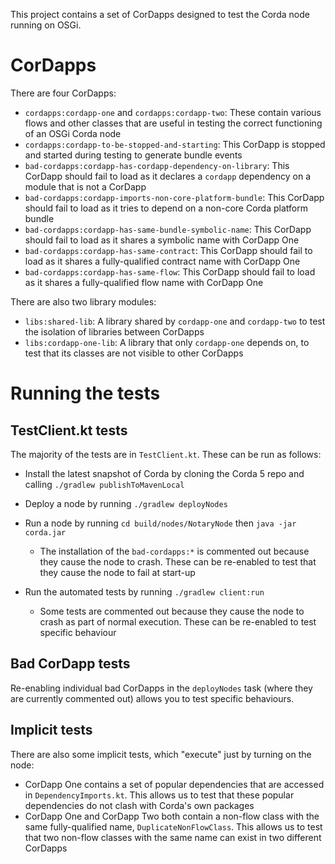 This project contains a set of CorDapps designed to test the Corda node running on OSGi.

# CorDapps

There are four CorDapps:

* `cordapps:cordapp-one` and `cordapps:cordapp-two`: These contain various flows and other classes that are useful in 
  testing the correct functioning of an OSGi Corda node
* `cordapps:cordapp-to-be-stopped-and-starting`: This CorDapp is stopped and started during testing to generate bundle 
  events
* `bad-cordapps:cordapp-has-cordapp-dependency-on-library`: This CorDapp should fail to load as it declares a 
  `cordapp` dependency on a module that is not a CorDapp
* `bad-cordapps:cordapp-imports-non-core-platform-bundle`: This CorDapp should fail to load as it tries to depend on a 
  non-core Corda platform bundle
* `bad-cordapps:cordapp-has-same-bundle-symbolic-name`: This CorDapp should fail to load as it shares a symbolic name 
  with CorDapp One
* `bad-cordapps:cordapp-has-same-contract`: This CorDapp should fail to load as it shares a fully-qualified contract 
  name with CorDapp One
* `bad-cordapps:cordapp-has-same-flow`: This CorDapp should fail to load as it shares a fully-qualified flow name with 
  CorDapp One

There are also two library modules:

* `libs:shared-lib`: A library shared by `cordapp-one` and `cordapp-two` to test the isolation of libraries between 
  CorDapps
* `libs:cordapp-one-lib`: A library that only `cordapp-one` depends on, to test that its classes are not visible to 
  other CorDapps

# Running the tests

## TestClient.kt tests

The majority of the tests are in `TestClient.kt`. These can be run as follows:

* Install the latest snapshot of Corda by cloning the Corda 5 repo and calling `./gradlew publishToMavenLocal`

* Deploy a node by running `./gradlew deployNodes`
  
* Run a node by running `cd build/nodes/NotaryNode` then `java -jar corda.jar`

  * The installation of the `bad-cordapps:*` is commented out because they cause the node to crash. These can be 
    re-enabled to test that they cause the node to fail at start-up

* Run the automated tests by running `./gradlew client:run`
  
  * Some tests are commented out because they cause the node to crash as part of normal execution. These can be 
    re-enabled to test specific behaviour

## Bad CorDapp tests

Re-enabling individual bad CorDapps in the `deployNodes` task (where they are currently commented out) allows you to 
test specific behaviours.

## Implicit tests

There are also some implicit tests, which "execute" just by turning on the node:

* CorDapp One contains a set of popular dependencies that are accessed in `DependencyImports.kt`. This allows us to 
  test that these popular dependencies do not clash with Corda's own packages
* CorDapp One and CorDapp Two both contain a non-flow class with the same fully-qualified name, 
  `DuplicateNonFlowClass`. This allows us to test that two non-flow classes with the same 
  name can exist in two different CorDapps